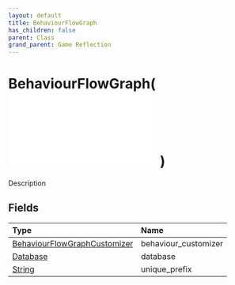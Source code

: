 ```yaml
---
layout: default
title: BehaviourFlowGraph
has_children: false
parent: Class
grand_parent: Game Reflection
---
```

# BehaviourFlowGraph( ![ FlowGraph ](/game-reflection/classes/flow_graph.md) )
Description 

## Fields
| Type | Name |
|:-------------|:--------------|
| [BehaviourFlowGraphCustomizer](/game-reflection/classes/behaviour_flow_graph_customizer.md) | behaviour_customizer |
| [Database](/game-reflection/components/database.md) | database |
| [String](/game-reflection/components/string.md) | unique_prefix |
